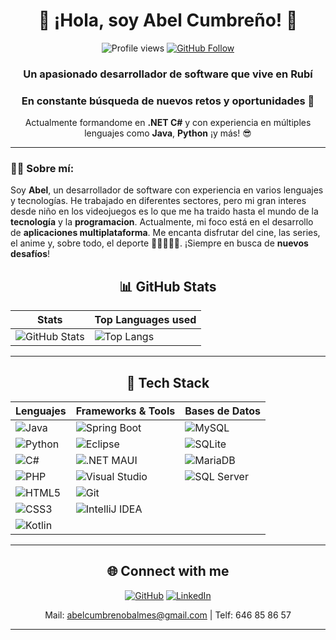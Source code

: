 <div align="center">

# 🌟 **¡Hola, soy Abel Cumbreño!** 🌟 

![Profile views](https://komarev.com/ghpvc/?username=llavefija&color=brightgreen)
[![GitHub Follow](https://img.shields.io/github/followers/llavefija?label=Follow&style=social)](https://github.com/llavefija)


### Un apasionado desarrollador de software que vive en **Rubí**  
### En constante búsqueda de **nuevos retos** y **oportunidades** 🚀

Actualmente formandome en **.NET C#** y con experiencia en múltiples lenguajes como **Java**, **Python** ¡y más! 😎

</div>

---

### **👨‍💻 Sobre mí:**

Soy **Abel**, un desarrollador de software con experiencia en varios lenguajes y tecnologías. He trabajado en diferentes sectores, pero mi gran interes desde niño en los videojuegos es lo que me ha traido hasta el mundo de la **tecnología** y la **programacion**.
Actualmente, mi foco está en el desarrollo de **aplicaciones multiplataforma**. Me encanta disfrutar del cine, las series, el anime y, sobre todo, el deporte 🏃‍♂️🚴‍♂️🥊. ¡Siempre en busca de **nuevos desafíos**!

<div align="center">

## **📊 GitHub Stats**  

| **Stats** | **Top Languages used** |
|----------------|---------------------|
| ![GitHub Stats](https://github-readme-stats.vercel.app/api?username=llavefija&show_icons=true&theme=radical) | ![Top Langs](https://github-readme-stats.vercel.app/api/top-langs/?username=llavefija&layout=compact&theme=radical) |

</div>

---

<div align="center">

## **🚀 Tech Stack**  
| **Lenguajes**          | **Frameworks & Tools** | **Bases de Datos**        |
|------------------------|------------------------|---------------------------|
| ![Java](https://img.shields.io/badge/Java-ED8B00?style=for-the-badge&logo=java&logoColor=white) | ![Spring Boot](https://img.shields.io/badge/SpringBoot-6DB33F?style=for-the-badge&logo=spring&logoColor=white) | ![MySQL](https://img.shields.io/badge/MySQL-4479A1?style=for-the-badge&logo=mysql&logoColor=white) |
| ![Python](https://img.shields.io/badge/Python-3776AB?style=for-the-badge&logo=python&logoColor=white) | ![Eclipse](https://img.shields.io/badge/Eclipse-2C2255?style=for-the-badge&logo=eclipse&logoColor=white) | ![SQLite](https://img.shields.io/badge/SQLite-003B57?style=for-the-badge&logo=sqlite&logoColor=white) |
| ![C#](https://img.shields.io/badge/C%23-239120?style=for-the-badge&logo=c-sharp&logoColor=white) | ![.NET MAUI](https://img.shields.io/badge/.NET_MAUI-512BD4?style=for-the-badge&logo=.net&logoColor=white) | ![MariaDB](https://img.shields.io/badge/MariaDB-003545?style=for-the-badge&logo=mariadb&logoColor=white) |
| ![PHP](https://img.shields.io/badge/PHP-777BB4?style=for-the-badge&logo=php&logoColor=white) | ![Visual Studio](https://img.shields.io/badge/Visual%20Studio-5C2D91?style=for-the-badge&logo=visualstudio&logoColor=white) | ![SQL Server](https://img.shields.io/badge/SQL%20Server-CC2927?style=for-the-badge&logo=microsoftsqlserver&logoColor=white) |
| ![HTML5](https://img.shields.io/badge/HTML5-E34F26?style=for-the-badge&logo=html5&logoColor=white) | ![Git](https://img.shields.io/badge/Git-F05032?style=for-the-badge&logo=git&logoColor=white) |  |
| ![CSS3](https://img.shields.io/badge/CSS3-1572B6?style=for-the-badge&logo=css3&logoColor=white) | ![IntelliJ IDEA](https://img.shields.io/badge/IntelliJ_IDEA-000000?style=for-the-badge&logo=intellij-idea&logoColor=white) |  |
| ![Kotlin](https://img.shields.io/badge/Kotlin-7F52B2?style=for-the-badge&logo=kotlin&logoColor=white) | | |


</div>

---

<div align="center">

## **🌐 Connect with me**

[![GitHub](https://img.shields.io/badge/GitHub-black?logo=github&style=for-the-badge)](https://github.com/llavefija) 
[![LinkedIn](https://img.shields.io/badge/LinkedIn-blue?logo=linkedin&style=for-the-badge)](https://www.linkedin.com/in/abelcp/) 

</div>

<div align="center">
  
Mail: abelcumbrenobalmes@gmail.com | 
Telf: 646 85 86 57

</div>


---
